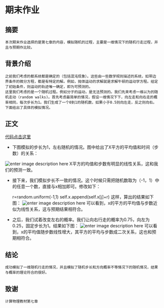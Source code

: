 期末作业
====

摘要
--
	本次期末作业选择的是第七章的内容，模拟随机的过程，主要是一维情况下的随机行走过程，并且与预期作比较。

背景介绍
----
	之前我们考虑的都系统都是确定的（包括混沌现象）。这些由一些数学规则描述的系统，如带边界条件的微分方程，都是有特定的解。例如，抛体运动的求解就是求解牛顿的运动学方程。给定了初始条件，则运动的轨迹唯一确定，即为可预测的。
	这里我们考虑的是一个随机过程。例如分子的运动，是无法预测的。我们先来考虑一维以为的随机走动（random walks)。首先考虑最简单的情况，假设一维情况下下，向左走和向右走的概率相同，每次步长为1。我们生成了一个0到1的随机数，如果小于0.5则向左走，反之则向右。下面给出了具体的模拟情况。

正文
-------
[代码点击这里](https://github.com/Meisterklasse/compuational_physics_N2014301020015/blob/master/random%20walk.py)
	

 - 下图模拟的步长为1，左右随机的情况。图中给出了X平方的平均值和时间（步数）的关系：

![enter image description here](http://i1.piimg.com/4851/9d5281f022c4a382.png)
X平方的均值和步数有明显的线性关系，这和我们的预测一致。


 - 接下来，我们模拟步长不一致的情况。这个时候只需把随机数取为（-1，1）中的任意一个数，直接与x相加即可。修改如下：

	r=random.uniform(-1,1)
    self.x.append(self.x[j]+r)
这样，算出的结果如下图：
![enter image description here](http://i1.piimg.com/4851/0ef4da2185b3a82d.png)
可以看到，x的平方的平均值与步数近似为线性关系，这与预期结果相符合。

 - 之后，我们试着改变左右的概率。我们让向右行走的概率为0.75，向左为0.25，固定步长为1。结果如下图：
 ![enter image description here](http://i1.piimg.com/4851/96c7d57b794512a8.png)
 可以看到，x的平均值随步数线性增大，其平方的平均与步数成二次关系，这也和预期相符合。
 

结论
-------
	成功模拟了一维随机行走的情况，并且模拟了随机步长和方向概率不等情况下的随机情况，结果与概率的理论符合的很好。

致谢
-------
	计算物理教材第七章